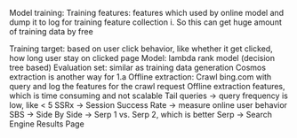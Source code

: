 Model training:
Training features: features which used by online model and dump it to log for training feature collection
                                                   i.      So this can get huge amount of training data by free

Training target: based on user click behavior, like whether it get clicked, how long user stay on clicked page
Model: lambda rank model (decision tree based)
Evaluation set: similar as training data generation
Cosmos extraction is another way for 1.a
Offline extraction: Crawl bing.com with query and log the features for the crawl request
Offline extraction features, which is time consuming and not scalable
Tail queries -> query frequency is low, like < 5
SSRx -> Session Success Rate -> measure online user behavior
SBS -> Side By Side -> Serp 1 vs. Serp 2, which is better
Serp -> Search Engine Results Page
